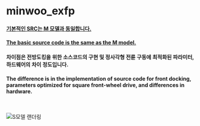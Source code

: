 # minwoo_exfp

#### [기본적인 SRC는 M 모델과 동일합니다.](https://github.com/minwoo1213/TETRA-DSV_M)
#### [The basic source code is the same as the M model.](https://github.com/minwoo1213/TETRA-DSV_M)

#### 차이점은 전방도킹을 위한 소스코드의 구현 및 정사각형 전륜 구동에 최적화된 파라미터, 하드웨어의 차이 정도입니다.
#### The difference is in the implementation of source code for front docking, parameters optimized for square front-wheel drive, and differences in hardware.

<br>

![S모델 랜더링](https://github.com/minwoo1213/TETRA-DSV_S/assets/103166594/e49bbdfb-8b73-4aca-86d6-578683974927)
